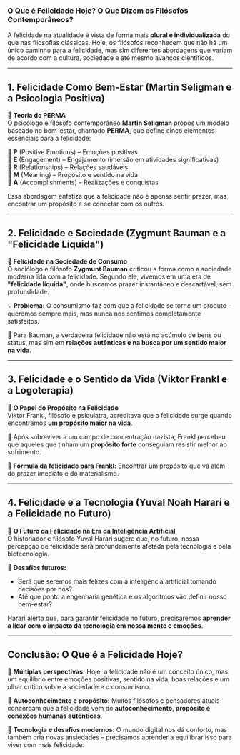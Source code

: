 ### **O Que é Felicidade Hoje? O Que Dizem os Filósofos Contemporâneos?**  

A felicidade na atualidade é vista de forma mais **plural e individualizada** do que nas filosofias clássicas. Hoje, os filósofos reconhecem que não há um único caminho para a felicidade, mas sim diferentes abordagens que variam de acordo com a cultura, sociedade e até mesmo avanços científicos.  

---

## **1. Felicidade Como Bem-Estar (Martin Seligman e a Psicologia Positiva)**  
📌 **Teoria do PERMA**  
O psicólogo e filósofo contemporâneo **Martin Seligman** propôs um modelo baseado no bem-estar, chamado **PERMA**, que define cinco elementos essenciais para a felicidade:  

🔹 **P** (Positive Emotions) – Emoções positivas  
🔹 **E** (Engagement) – Engajamento (imersão em atividades significativas)  
🔹 **R** (Relationships) – Relações saudáveis  
🔹 **M** (Meaning) – Propósito e sentido na vida  
🔹 **A** (Accomplishments) – Realizações e conquistas  

Essa abordagem enfatiza que a felicidade não é apenas sentir prazer, mas encontrar um propósito e se conectar com os outros.  

---

## **2. Felicidade e Sociedade (Zygmunt Bauman e a "Felicidade Líquida")**  
📌 **Felicidade na Sociedade de Consumo**  
O sociólogo e filósofo **Zygmunt Bauman** criticou a forma como a sociedade moderna lida com a felicidade. Segundo ele, vivemos em uma era de **"felicidade líquida"**, onde buscamos prazer instantâneo e descartável, sem profundidade.  

💡 **Problema:** O consumismo faz com que a felicidade se torne um produto – queremos sempre mais, mas nunca nos sentimos completamente satisfeitos.  

🔹 Para Bauman, a verdadeira felicidade não está no acúmulo de bens ou status, mas sim em **relações autênticas e na busca por um sentido maior na vida**.  

---

## **3. Felicidade e o Sentido da Vida (Viktor Frankl e a Logoterapia)**  
📌 **O Papel do Propósito na Felicidade**  
Viktor Frankl, filósofo e psiquiatra, acreditava que a felicidade surge quando encontramos **um propósito maior na vida**.  

🌱 Após sobreviver a um campo de concentração nazista, Frankl percebeu que aqueles que tinham um **propósito forte** conseguiam resistir melhor ao sofrimento.  

🔹 **Fórmula da felicidade para Frankl:** Encontrar um propósito que vá além do prazer imediato e do materialismo.  

---

## **4. Felicidade e a Tecnologia (Yuval Noah Harari e a Felicidade no Futuro)**  
📌 **O Futuro da Felicidade na Era da Inteligência Artificial**  
O historiador e filósofo Yuval Harari sugere que, no futuro, nossa percepção de felicidade será profundamente afetada pela tecnologia e pela biotecnologia.  

🤖 **Desafios futuros:**  
- Será que seremos mais felizes com a inteligência artificial tomando decisões por nós?  
- Até que ponto a engenharia genética e os algoritmos vão definir nosso bem-estar?  

Harari alerta que, para garantir felicidade no futuro, precisaremos **aprender a lidar com o impacto da tecnologia em nossa mente e emoções**.  

---

## **Conclusão: O Que é a Felicidade Hoje?**  

🔹 **Múltiplas perspectivas:** Hoje, a felicidade não é um conceito único, mas um equilíbrio entre emoções positivas, sentido na vida, boas relações e um olhar crítico sobre a sociedade e o consumismo.  

🔹 **Autoconhecimento e propósito:** Muitos filósofos e pensadores atuais concordam que a felicidade vem do **autoconhecimento, propósito e conexões humanas autênticas**.  

🔹 **Tecnologia e desafios modernos:** O mundo digital nos dá conforto, mas também cria novas ansiedades – precisamos aprender a equilibrar isso para viver com mais felicidade.  

